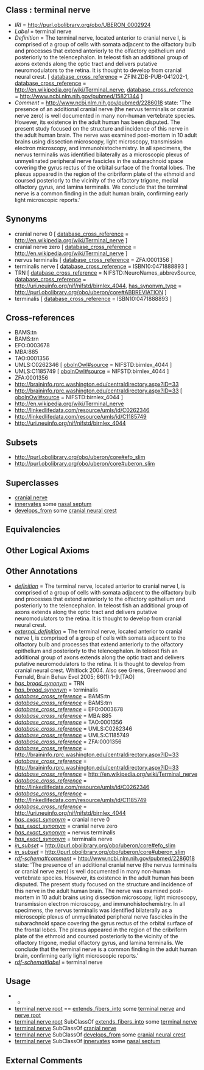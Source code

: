 
## Class : terminal nerve

 * *IRI* = http://purl.obolibrary.org/obo/UBERON_0002924
 * *Label* = terminal nerve
 * *Definition* = The terminal nerve, located anterior to cranial nerve I, is comprised of a group of cells with somata adjacent to the olfactory bulb and processes that extend anteriorly to the olfactory epithelium and posteriorly to the telencephalon. In teleost fish an additional group of axons extends along the optic tract and delivers putative neuromodulators to the retina. It is thought to develop from cranial neural crest. [ [database_cross_reference](../../ef/oboInOwl#hasDbXref.md) = ZFIN:ZDB-PUB-041202-1, [database_cross_reference](../../ef/oboInOwl#hasDbXref.md) = http://en.wikipedia.org/wiki/Terminal_nerve, [database_cross_reference](../../ef/oboInOwl#hasDbXref.md) = http://www.ncbi.nlm.nih.gov/pubmed/15821344 ]
 * *Comment* = http://www.ncbi.nlm.nih.gov/pubmed/2286018 state: 'The presence of an additional cranial nerve (the nervus terminalis or cranial nerve zero) is well documented in many non-human vertebrate species. However, its existence in the adult human has been disputed. The present study focused on the structure and incidence of this nerve in the adult human brain. The nerve was examined post-mortem in 10 adult brains using dissection microscopy, light microscopy, transmission electron microscopy, and immunohistochemistry. In all specimens, the nervus terminalis was identified bilaterally as a microscopic plexus of unmyelinated peripheral nerve fascicles in the subarachnoid space covering the gyrus rectus of the orbital surface of the frontal lobes. The plexus appeared in the region of the cribriform plate of the ethmoid and coursed posteriorly to the vicinity of the olfactory trigone, medial olfactory gyrus, and lamina terminalis. We conclude that the terminal nerve is a common finding in the adult human brain, confirming early light microscopic reports.'

## Synonyms

 * cranial nerve 0 [ [database_cross_reference](../../ef/oboInOwl#hasDbXref.md) = http://en.wikipedia.org/wiki/Terminal_nerve ]
 * cranial nerve zero [ [database_cross_reference](../../ef/oboInOwl#hasDbXref.md) = http://en.wikipedia.org/wiki/Terminal_nerve ]
 * nervus terminalis [ [database_cross_reference](../../ef/oboInOwl#hasDbXref.md) = ZFA:0001356 ]
 * terminalis nerve [ [database_cross_reference](../../ef/oboInOwl#hasDbXref.md) = ISBN10:0471888893 ]
 * TRN [ [database_cross_reference](../../ef/oboInOwl#hasDbXref.md) = NIFSTD:NeuroNames_abbrevSource, [database_cross_reference](../../ef/oboInOwl#hasDbXref.md) = http://uri.neuinfo.org/nif/nifstd/birnlex_4044, [has_synonym_type](../../pe/oboInOwl#hasSynonymType.md) = http://purl.obolibrary.org/obo/uberon/core#ABBREVIATION ]
 * terminalis [ [database_cross_reference](../../ef/oboInOwl#hasDbXref.md) = ISBN10:0471888893 ]

## Cross-references

 * BAMS:tn
 * BAMS:trn
 * EFO:0003678
 * MBA:885
 * TAO:0001356
 * UMLS:C0262346 [ [oboInOwl#source](../../ce/oboInOwl#source.md) = NIFSTD:birnlex_4044 ]
 * UMLS:C1185749 [ [oboInOwl#source](../../ce/oboInOwl#source.md) = NIFSTD:birnlex_4044 ]
 * ZFA:0001356
 * http://braininfo.rprc.washington.edu/centraldirectory.aspx?ID=33
 * http://braininfo.rprc.washington.edu/centraldirectory.aspx?ID=33 [ [oboInOwl#source](../../ce/oboInOwl#source.md) = NIFSTD:birnlex_4044 ]
 * http://en.wikipedia.org/wiki/Terminal_nerve
 * http://linkedlifedata.com/resource/umls/id/C0262346
 * http://linkedlifedata.com/resource/umls/id/C1185749
 * http://uri.neuinfo.org/nif/nifstd/birnlex_4044

## Subsets

 * http://purl.obolibrary.org/obo/uberon/core#efo_slim
 * http://purl.obolibrary.org/obo/uberon/core#uberon_slim

## Superclasses

 * [cranial nerve](../../UBERON/85/UBERON_0001785.md)
 * [innervates](../../RO/34/RO_0002134.md) some [nasal septum](../../UBERON/06/UBERON_0001706.md)
 * [develops_from](../../RO/02/RO_0002202.md) some [cranial neural crest](../../UBERON/99/UBERON_0003099.md)

## Equivalencies


## Other Logical Axioms


## Other Annotations

 * *[definition](../../IAO/15/IAO_0000115.md)* = The terminal nerve, located anterior to cranial nerve I, is comprised of a group of cells with somata adjacent to the olfactory bulb and processes that extend anteriorly to the olfactory epithelium and posteriorly to the telencephalon. In teleost fish an additional group of axons extends along the optic tract and delivers putative neuromodulators to the retina. It is thought to develop from cranial neural crest.
 * *[external_definition](../../UBPROP/01/UBPROP_0000001.md)* = The terminal nerve, located anterior to cranial nerve I, is comprised of a group of cells with somata adjacent to the olfactory bulb and processes that extend anteriorly to the olfactory epithelium and posteriorly to the telencephalon. In teleost fish an additional group of axons extends along the optic tract and delivers putative neuromodulators to the retina. It is thought to develop from cranial neural crest. Whitlock 2004. Also see Grens, Greenwood and Fernald, Brain Behav Evol 2005; 66(1):1-9.[TAO]
 * *[has_broad_synonym](../../ym/oboInOwl#hasBroadSynonym.md)* = TRN
 * *[has_broad_synonym](../../ym/oboInOwl#hasBroadSynonym.md)* = terminalis
 * *[database_cross_reference](../../ef/oboInOwl#hasDbXref.md)* = BAMS:tn
 * *[database_cross_reference](../../ef/oboInOwl#hasDbXref.md)* = BAMS:trn
 * *[database_cross_reference](../../ef/oboInOwl#hasDbXref.md)* = EFO:0003678
 * *[database_cross_reference](../../ef/oboInOwl#hasDbXref.md)* = MBA:885
 * *[database_cross_reference](../../ef/oboInOwl#hasDbXref.md)* = TAO:0001356
 * *[database_cross_reference](../../ef/oboInOwl#hasDbXref.md)* = UMLS:C0262346
 * *[database_cross_reference](../../ef/oboInOwl#hasDbXref.md)* = UMLS:C1185749
 * *[database_cross_reference](../../ef/oboInOwl#hasDbXref.md)* = ZFA:0001356
 * *[database_cross_reference](../../ef/oboInOwl#hasDbXref.md)* = http://braininfo.rprc.washington.edu/centraldirectory.aspx?ID=33
 * *[database_cross_reference](../../ef/oboInOwl#hasDbXref.md)* = http://braininfo.rprc.washington.edu/centraldirectory.aspx?ID=33
 * *[database_cross_reference](../../ef/oboInOwl#hasDbXref.md)* = http://en.wikipedia.org/wiki/Terminal_nerve
 * *[database_cross_reference](../../ef/oboInOwl#hasDbXref.md)* = http://linkedlifedata.com/resource/umls/id/C0262346
 * *[database_cross_reference](../../ef/oboInOwl#hasDbXref.md)* = http://linkedlifedata.com/resource/umls/id/C1185749
 * *[database_cross_reference](../../ef/oboInOwl#hasDbXref.md)* = http://uri.neuinfo.org/nif/nifstd/birnlex_4044
 * *[has_exact_synonym](../../ym/oboInOwl#hasExactSynonym.md)* = cranial nerve 0
 * *[has_exact_synonym](../../ym/oboInOwl#hasExactSynonym.md)* = cranial nerve zero
 * *[has_exact_synonym](../../ym/oboInOwl#hasExactSynonym.md)* = nervus terminalis
 * *[has_exact_synonym](../../ym/oboInOwl#hasExactSynonym.md)* = terminalis nerve
 * *[in_subset](../../et/oboInOwl#inSubset.md)* = http://purl.obolibrary.org/obo/uberon/core#efo_slim
 * *[in_subset](../../et/oboInOwl#inSubset.md)* = http://purl.obolibrary.org/obo/uberon/core#uberon_slim
 * *[rdf-schema#comment](../../nt/rdf-schema#comment.md)* = http://www.ncbi.nlm.nih.gov/pubmed/2286018 state: 'The presence of an additional cranial nerve (the nervus terminalis or cranial nerve zero) is well documented in many non-human vertebrate species. However, its existence in the adult human has been disputed. The present study focused on the structure and incidence of this nerve in the adult human brain. The nerve was examined post-mortem in 10 adult brains using dissection microscopy, light microscopy, transmission electron microscopy, and immunohistochemistry. In all specimens, the nervus terminalis was identified bilaterally as a microscopic plexus of unmyelinated peripheral nerve fascicles in the subarachnoid space covering the gyrus rectus of the orbital surface of the frontal lobes. The plexus appeared in the region of the cribriform plate of the ethmoid and coursed posteriorly to the vicinity of the olfactory trigone, medial olfactory gyrus, and lamina terminalis. We conclude that the terminal nerve is a common finding in the adult human brain, confirming early light microscopic reports.'
 * *[rdf-schema#label](../../el/rdf-schema#label.md)* = terminal nerve

## Usage

 * -
 * [terminal nerve root](../../UBERON/41/UBERON_0014641.md) == [extends_fibers_into](../../core#extends/to/core#extends_fibers_into.md) some [terminal nerve](../../UBERON/24/UBERON_0002924.md) and [nerve root](../../UBERON/11/UBERON_0002211.md)
 * [terminal nerve root](../../UBERON/41/UBERON_0014641.md) SubClassOf [extends_fibers_into](../../core#extends/to/core#extends_fibers_into.md) some [terminal nerve](../../UBERON/24/UBERON_0002924.md)
 * [terminal nerve](../../UBERON/24/UBERON_0002924.md) SubClassOf [cranial nerve](../../UBERON/85/UBERON_0001785.md)
 * [terminal nerve](../../UBERON/24/UBERON_0002924.md) SubClassOf [develops_from](../../RO/02/RO_0002202.md) some [cranial neural crest](../../UBERON/99/UBERON_0003099.md)
 * [terminal nerve](../../UBERON/24/UBERON_0002924.md) SubClassOf [innervates](../../RO/34/RO_0002134.md) some [nasal septum](../../UBERON/06/UBERON_0001706.md)

## External Comments

